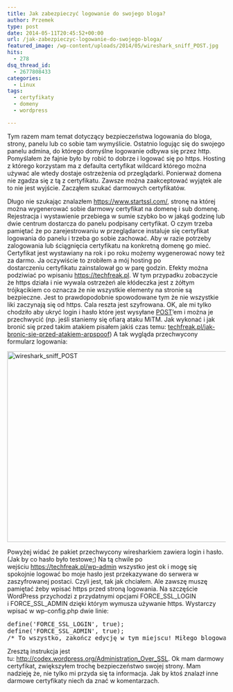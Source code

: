 ```yaml
---
title: Jak zabezpieczyć logowanie do swojego bloga?
author: Przemek
type: post
date: 2014-05-11T20:45:52+00:00
url: /jak-zabezpieczyc-logowanie-do-swojego-bloga/
featured_image: /wp-content/uploads/2014/05/wireshark_sniff_POST.jpg
hits:
  - 278
dsq_thread_id:
  - 2677808433
categories:
  - Linux
tags:
  - certyfikaty
  - domeny
  - wordpress

---
```

Tym razem mam temat dotyczący bezpieczeństwa logowania do bloga, strony, panelu lub co sobie tam wymyślicie. Ostatnio logując się do swojego panelu admina, do którego domyślne logowanie odbywa się przez http. Pomyślałem że fajnie było by robić to dobrze i logować się po https. Hosting z którego korzystam ma z defaulta certyfikat wildcard którego można używać ale wtedy dostaje ostrzeżenia od przeglądarki. Ponierważ domena nie zgadza się z tą z certyfikatu. Zawsze można zaakceptować wyjątek ale to nie jest wyjście. Zacząłem szukać darmowych certyfikatów.

<!--more-->

Długo nie szukając znalazłem <a title="Darmowy certyfikat" href="https://www.startssl.com/" target="_blank">https://www.startssl.com/</a>, stronę na której można wygenerować sobie darmowy certyfikat na domenę i sub domenę. Rejestracja i wystawienie przebiega w sumie szybko bo w jakąś godzinę lub dwie centrum dostarcza do panelu podpisany certyfikat. O czym trzeba pamiętać że po zarejestrowaniu w przeglądarce instaluje się certyfikat logowania do panelu i trzeba go sobie zachować. Aby w razie potrzeby zalogowania lub ściągnięcia certyfikatu na konkretną domenę go mieć. Certyfikat jest wystawiany na rok i po roku możemy wygenerować nowy też za darmo. Ja oczywiście to zrobiłem a mój hosting po dostarczeniu certyfikatu zainstalował go w parę godzin. Efekty można podziwiać po wpisaniu https://techfreak.pl. W tym przypadku zobaczycie że https działa i nie wywala ostrzeżeń ale kłódeczka jest z żółtym trójkącikiem co oznacza że nie wszystkie elementy na stronie są bezpieczne. Jest to prawdopodobnie spowodowane tym że nie wszystkie liki zaczynają się od https. Cala reszta jest szyfrowana. OK, ale mi tylko chodziło aby ukryć login i hasło które jest wysyłane <a href="http://pl.wikipedia.org/wiki/POST_(metoda)" target="_blank">POST</a>&#8217;em i można je przechwycić (np. jeśli staniemy się ofiarą ataku MiTM. Jak wykonać i jak bronić się przed takim atakiem pisałem jakiś czas temu: <a href="http://techfreak.pl/jak-bronic-sie-przed-atakiem-arpspoof/" target="_blank">techfreak.pl/jak-bronic-sie-przed-atakiem-arpspoof</a>) A tak wygląda przechwycony formularz logowania:

[<img class="aligncenter size-full wp-image-6984" src="http://techfreak.pl/wp-content/uploads/2014/05/wireshark_sniff_POST.jpg" alt="wireshark_sniff_POST" width="1013" height="440" />][1]

Powyżej widać że pakiet przechwycony wiresharkiem zawiera login i hasło. (Jak by co hasło było testowe;) Na tą chwile po wejściu https://techfreak.pl/wp-admin wszystko jest ok i mogę się spokojnie logować bo moje hasło jest przekazywane do serwera w zaszyfrowanej postaci. Czyli jest, tak jak chciałem. Ale zawszę muszę pamiętać żeby wpisać https przed stroną logowania. Na szczęście WordPress przychodzi z przydatnymi opcjami FORCE\_SSL\_LOGIN i FORCE\_SSL\_ADMIN dzięki którym wymusza używanie https. Wystarczy wpisać w wp-config.php dwie linie:

<pre>define('FORCE_SSL_LOGIN', true);
define('FORCE_SSL_ADMIN', true);
/* To wszystko, zakończ edycję w tym miejscu! Miłego blogowania! */</pre>

Zresztą instrukcja jest tu: <a href="http://codex.wordpress.org/Administration_Over_SSL" target="_blank">http://codex.wordpress.org/Administration_Over_SSL</a>. Ok mam darmowy certyfikat, zwiększyłem trochę bezpieczeństwo swojej strony. Mam nadzieję że, nie tylko mi przyda się ta informacja. Jak by ktoś znalazł inne darmowe certyfikaty niech da znać w komentarzach.

 [1]: http://techfreak.pl/wp-content/uploads/2014/05/wireshark_sniff_POST.jpg